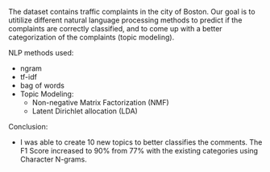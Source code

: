 The dataset contains traffic complaints in the city of Boston. Our goal is to utitilize different natural language processing methods to predict if the complaints are correctly classified, and to come up with a better categorization of the complaints (topic modeling). 

NLP methods used:
- ngram
- tf-idf
- bag of words
- Topic Modeling:
    - Non-negative Matrix Factorization (NMF)
    - Latent Dirichlet allocation (LDA)

Conclusion:
- I was able to create 10 new topics to better classifies the comments. The F1 Score increased to 90% from 77% with the existing categories using Character N-grams. 
